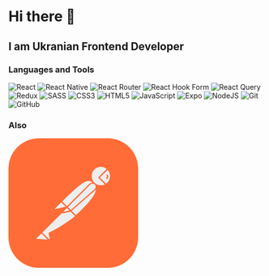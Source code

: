 # Hi there 👋
## I am Ukranian Frontend Developer
### Languages and Tools 
![React](https://img.shields.io/badge/react-%2320232a.svg?style=for-the-badge&logo=react&logoColor=%2361DAFB)
![React Native](https://img.shields.io/badge/react_native-%2320232a.svg?style=for-the-badge&logo=react&logoColor=%2361DAFB) 
![React Router](https://img.shields.io/badge/React_Router-CA4245?style=for-the-badge&logo=react-router&logoColor=white)
![React Hook Form](https://img.shields.io/badge/React%20Hook%20Form-%23EC5990.svg?style=for-the-badge&logo=reacthookform&logoColor=white)
![React Query](https://img.shields.io/badge/-React%20Query-FF4154?style=for-the-badge&logo=react%20query&logoColor=white)
![Redux](https://img.shields.io/badge/redux-%23593d88.svg?style=for-the-badge&logo=redux&logoColor=white)
![SASS](https://img.shields.io/badge/SASS-hotpink.svg?style=for-the-badge&logo=SASS&logoColor=white)
![CSS3](https://img.shields.io/badge/css3-%231572B6.svg?style=for-the-badge&logo=css3&logoColor=white)
![HTML5](https://img.shields.io/badge/html5-%23E34F26.svg?style=for-the-badge&logo=html5&logoColor=white)
![JavaScript](https://img.shields.io/badge/javascript-%23323330.svg?style=for-the-badge&logo=javascript&logoColor=%23F7DF1E)
![Expo](https://img.shields.io/badge/expo-1C1E24?style=for-the-badge&logo=expo&logoColor=#D04A37)
![NodeJS](https://img.shields.io/badge/node.js-6DA55F?style=for-the-badge&logo=node.js&logoColor=white)
![Git](https://img.shields.io/badge/git-%23F05033.svg?style=for-the-badge&logo=git&logoColor=white)
![GitHub](https://img.shields.io/badge/github-%23121011.svg?style=for-the-badge&logo=github&logoColor=white)

### Also
<svg width="256" height="256" viewBox="0 0 256 256" fill="none" xmlns="http://www.w3.org/2000/svg">
<rect width="256" height="256" rx="60" fill="#FF6C37"/>
<path d="M169.061 88.6123L118.521 139.153L104.268 124.901C153.971 75.1986 158.882 79.5101 169.061 88.6123Z" fill="#EEEEEE"/>
<path d="M118.521 140.35C118.161 140.35 117.922 140.231 117.682 139.991L103.31 125.739C102.831 125.26 102.831 124.542 103.31 124.063C153.851 73.5211 159.12 78.3118 169.78 87.8932C170.02 88.1328 170.139 88.3724 170.139 88.7317C170.139 89.0911 170.02 89.3306 169.78 89.5694L119.239 139.991C119.12 140.231 118.76 140.35 118.521 140.35ZM105.945 124.901L118.521 137.476L167.265 88.7317C158.403 80.8266 152.414 78.4316 105.945 124.901Z" fill="#FF6C37"/>
<path d="M133.012 153.645L119.239 139.872L169.78 89.3315C183.314 102.984 163.073 125.141 133.012 153.645Z" fill="#EEEEEE"/>
<path d="M133.012 154.843C132.652 154.843 132.414 154.723 132.174 154.483L118.401 140.71C118.161 140.471 118.161 140.231 118.161 139.872C118.161 139.512 118.281 139.273 118.521 139.033L169.061 88.4927C169.54 88.0135 170.259 88.0135 170.738 88.4927C173.852 91.3668 175.529 95.4387 175.409 99.6305C175.17 112.924 160.079 129.811 133.97 154.483C133.611 154.723 133.251 154.843 133.012 154.843ZM120.916 139.872C128.58 147.656 131.815 150.771 133.012 151.968C153.133 132.806 172.654 113.164 172.774 99.6305C172.894 96.5168 171.697 93.4031 169.66 91.0074L120.916 139.872Z" fill="#FF6C37"/>
<path d="M104.508 125.26L114.688 135.44C114.927 135.68 114.927 135.919 114.688 136.159C114.568 136.279 114.568 136.279 114.449 136.279L93.3693 140.83C92.292 140.95 91.3337 140.231 91.0942 139.153C90.9744 138.554 91.214 137.956 91.5733 137.596L103.789 125.38C104.029 125.14 104.388 125.02 104.508 125.26Z" fill="#EEEEEE"/>
<path d="M93.01 142.028C91.214 142.028 89.8963 140.59 89.8963 138.793C89.8963 137.956 90.2557 137.117 90.8546 136.518L103.07 124.302C103.789 123.703 104.748 123.703 105.466 124.302L115.646 134.482C116.364 135.081 116.364 136.159 115.646 136.877C115.406 137.117 115.167 137.237 114.807 137.357L93.7287 141.908C93.4891 141.908 93.2495 142.028 93.01 142.028ZM104.149 126.577L92.4118 138.314C92.1723 138.554 92.0525 138.913 92.292 139.272C92.4118 139.632 92.7704 139.752 93.1298 139.632L112.891 135.32L104.149 126.577Z" fill="#FF6C37"/>
<path d="M195.769 60.5877C188.104 53.1625 175.768 53.4021 168.342 61.1867C160.917 68.9712 161.157 81.1871 168.941 88.6131C175.289 94.7207 184.871 95.7988 192.416 91.2476L178.762 77.5943L195.769 60.5877Z" fill="#EEEEEE"/>
<path d="M182.355 95.1996C170.978 95.1996 161.756 85.9776 161.756 74.6002C161.756 63.222 170.978 54 182.355 54C187.625 54 192.775 56.0364 196.607 59.749C196.847 59.9886 196.967 60.2281 196.967 60.5875C196.967 60.9469 196.847 61.1864 196.607 61.426L180.439 77.5941L193.134 90.2891C193.614 90.7683 193.614 91.487 193.134 91.9661C193.015 92.0859 193.015 92.0859 192.895 92.2057C189.781 94.1215 186.068 95.1996 182.355 95.1996ZM182.355 56.5155C172.295 56.5155 164.151 64.6595 164.271 74.72C164.271 84.7805 172.414 92.9244 182.475 92.8047C185.23 92.8047 187.984 92.2057 190.499 90.888L177.924 78.4326C177.684 78.193 177.565 77.9534 177.565 77.5941C177.565 77.2347 177.684 76.9951 177.924 76.7556L193.973 60.7073C190.739 57.953 186.667 56.5155 182.355 56.5155Z" fill="#FF6C37"/>
<path d="M196.128 60.9471L195.889 60.7075L178.762 77.5943L192.296 91.1279C193.614 90.2894 194.93 89.3319 196.009 88.2538C203.673 80.708 203.673 68.4921 196.128 60.9471Z" fill="#EEEEEE"/>
<path d="M192.416 92.4448C192.056 92.4448 191.817 92.325 191.577 92.0855L177.924 78.4321C177.684 78.1925 177.565 77.953 177.565 77.5936C177.565 77.2342 177.684 76.9947 177.924 76.7551L194.93 59.7485C195.41 59.2694 196.128 59.2694 196.607 59.7485L196.967 59.9881C204.991 68.0122 204.991 80.9469 197.087 89.0916C195.889 90.2887 194.571 91.3667 193.134 92.2053C192.775 92.325 192.536 92.4448 192.416 92.4448ZM180.439 77.5936L192.536 89.6897C193.494 89.0916 194.452 88.2531 195.17 87.5344C201.997 80.7073 202.356 69.5695 195.769 62.3838L180.439 77.5936Z" fill="#FF6C37"/>
<path d="M171.098 90.7674C168.223 87.8933 163.552 87.8933 160.678 90.7674L115.526 135.919L123.072 143.464L170.858 101.547C173.972 98.9113 174.211 94.2404 171.577 91.1267C171.337 91.007 171.217 90.8872 171.098 90.7674Z" fill="#EEEEEE"/>
<path d="M122.952 144.662C122.593 144.662 122.353 144.542 122.113 144.303L114.568 136.758C114.089 136.279 114.089 135.56 114.568 135.081L159.719 89.929C163.073 86.5758 168.462 86.5758 171.816 89.929C175.17 93.283 175.17 98.6719 171.816 102.026C171.697 102.146 171.577 102.265 171.457 102.385L123.67 144.303C123.551 144.542 123.311 144.662 122.952 144.662ZM117.203 135.919L123.072 141.788L170.02 100.588C172.654 98.4323 172.894 94.4801 170.738 91.8456C168.582 89.2111 164.63 88.9715 161.995 91.1269C161.876 91.2467 161.756 91.3664 161.516 91.4862L117.203 135.919Z" fill="#FF6C37"/>
<path d="M80.9139 187.3C80.4347 187.539 80.1951 188.018 80.3149 188.497L82.3513 197.121C82.8305 198.318 82.1117 199.756 80.7941 200.115C79.8358 200.474 78.7585 200.115 78.1596 199.397L64.9854 186.342L107.981 143.346L122.832 143.585L132.892 153.646C130.497 155.682 116.005 169.694 80.9139 187.3Z" fill="#EEEEEE"/>
<path d="M79.9556 201.311C78.9981 201.311 78.0398 200.952 77.4408 200.234L64.3864 187.179C64.1469 186.94 64.0271 186.7 64.0271 186.341C64.0271 185.982 64.1469 185.742 64.3864 185.502L107.382 142.507C107.622 142.267 107.981 142.147 108.221 142.147L123.072 142.387C123.431 142.387 123.67 142.507 123.909 142.746L133.97 152.806C134.21 153.046 134.329 153.405 134.329 153.764C134.329 154.124 134.21 154.363 133.85 154.603L133.012 155.322C120.317 166.459 103.07 177.598 81.6326 188.257L83.669 196.76C84.0275 198.317 83.3096 199.994 81.8722 200.832C81.1534 201.191 80.5545 201.311 79.9556 201.311ZM66.7814 186.341L79.1178 198.557C79.4764 199.156 80.1951 199.395 80.7941 199.036C81.393 198.677 81.6326 197.958 81.2732 197.359L79.2376 188.736C78.9981 187.658 79.4764 186.7 80.4347 186.221C101.633 175.562 118.76 164.544 131.335 153.645L122.473 144.782L108.7 144.542L66.7814 186.341Z" fill="#FF6C37"/>
<path d="M54.8051 196.641L65.1052 186.341L80.4347 201.671L56.0029 199.995C54.9249 199.875 54.2061 198.917 54.3259 197.838C54.3259 197.359 54.4457 196.88 54.8051 196.641Z" fill="#EEEEEE"/>
<path d="M80.4347 202.749L55.8831 201.072C54.0863 200.952 52.8884 199.396 53.0082 197.599C53.128 196.88 53.3676 196.162 53.9665 195.683L64.2666 185.383C64.7458 184.904 65.4645 184.904 65.9429 185.383L81.2732 200.713C81.6326 201.072 81.7524 201.551 81.5128 202.031C81.2732 202.51 80.9139 202.749 80.4347 202.749ZM65.1051 188.018L55.6435 197.479C55.2842 197.719 55.2842 198.318 55.6435 198.557C55.7633 198.677 55.8831 198.797 56.1227 198.797L77.321 200.234L65.1051 188.018Z" fill="#FF6C37"/>
<path d="M103.789 148.855C103.07 148.855 102.591 148.256 102.591 147.657C102.591 147.298 102.711 147.059 102.951 146.819L114.568 135.202C115.047 134.722 115.766 134.722 116.245 135.202L123.79 142.747C124.149 143.106 124.269 143.465 124.149 143.945C124.029 144.304 123.67 144.663 123.192 144.783L104.029 148.855C103.909 148.855 103.789 148.855 103.789 148.855ZM115.406 137.717L107.502 145.622L120.436 142.866L115.406 137.717Z" fill="#FF6C37"/>
<path d="M122.832 143.584L109.658 146.459C108.7 146.699 107.741 146.1 107.502 145.142C107.382 144.543 107.502 143.944 107.981 143.465L115.286 136.159L122.832 143.584Z" fill="#EEEEEE"/>
<path d="M109.418 147.657C107.741 147.657 106.424 146.34 106.424 144.663C106.424 143.825 106.783 143.106 107.262 142.508L114.568 135.202C115.047 134.722 115.766 134.722 116.245 135.202L123.79 142.747C124.149 143.106 124.269 143.465 124.149 143.945C124.029 144.304 123.67 144.663 123.192 144.783L110.017 147.657C109.778 147.657 109.538 147.657 109.418 147.657ZM115.406 137.717L108.939 144.184C108.7 144.424 108.7 144.663 108.819 144.903C108.939 145.142 109.179 145.262 109.538 145.262L120.556 142.866L115.406 137.717Z" fill="#FF6C37"/>
<path d="M196.248 72.4434C196.009 71.7254 195.17 71.3661 194.451 71.6057C193.733 71.8444 193.374 72.6829 193.614 73.4017C193.614 73.5215 193.733 73.6412 193.733 73.761C194.451 75.1985 194.213 76.9945 193.254 78.3121C192.775 78.9111 192.895 79.7496 193.374 80.2287C193.973 80.7071 194.811 80.5881 195.29 79.9892C197.087 77.7132 197.446 74.8391 196.248 72.4434Z" fill="#FF6C37"/>
</svg>
